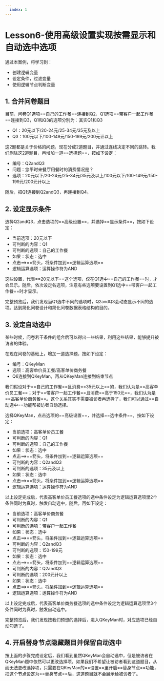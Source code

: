 ```yaml
---
  index: 1
---
```







# Lesson6-使用高级设置实现按需显示和自动选中选项

通过本案例，将学习到：

+ 创建逻辑变量
+ 设定条件，过滤变量
+ 使用逻辑节点判断变量

## 1. 合并问卷题目

目前，问卷Q1选项==自己的工作餐==连接到Q2，Q1选项==带客户一起工作餐==连接到Q3，Q1和Q3的选项分别为：其实Q1和Q3

+ Q1：20元以下/20-24元/25-34元/35元及以上
+ Q3：100元以下/100-149元/150-199元/200元计以上

这2题都是关于价格的问题，现在分成2道题目，并通过连线决定不同的跳转。我们删除这2道题目，再增加一道==选择题==，按如下设定：

+ 编号：Q2andQ3
+ 问题：您平时来餐厅用餐时的消费情况是？
+ 选项：20元以下/20-24元/25-34元/35元及以上/100元以下/100-149元/150-199元/200元计以上

随后，把Q1连接到Q2andQ3，再连接到Q4。

## 2. 设定显示条件

选择Q2andQ3，点击选项的==高级设置==，并选择==显示条件==，按如下设定：

+ 当前选项：20元以下
+ 可判断的内容：Q1
+ 可判断的选项：自己的工作餐
+ 如果：状态：选中
+ 点击==>==箭头，将条件加到==逻辑运算选项==
+ 逻辑运算选项：运算操作符为AND

这些设置，代表==20元以下==这个选项，仅在Q1选中==自己的工作餐==时，才会显示。随后，依次设定各选项，注意有些选项要设置到Q1选中==带客户一起工作餐==时才显示。

完整预览后，我们发现当Q1选中不同的选项时，Q2andQ3会动态显示不同的选项。达到简化问卷设计和简化问卷数据表格结构的目的。

## 3. 设定自动选中

某些时候，问卷若干条件的组合后可以得出一些结果，利用这些结果，能够提升被访者的体验。

在现在问卷的基础上，增加一道选择题，按如下设定：

+ 编号：QKeyMan
+ 选项：高客单价员工餐/高客单价商务餐
+ Q6连接到QKeyMan，再从QKeyMan连接到结束节点

我们假设对于==自己的工作餐==且消费==35元以上==的，我们认为是==高客单价员工餐==；对于==带客户一起工作餐==且消费==高于150元==，我们认为是==高客单价商务餐==。这个关系其实不需要被访者再选择了，我们可以通过==自动选中==功能帮被访者自动选择。

选择QKeyMan，点击选项的==高级设置==，并选择==选中条件==，按如下设定：

+ 当前选项：高客单价员工餐
+ 可判断的内容：Q1
+ 可判断的选项：自己的工作餐
+ 如果：状态：选中
+ 点击==>==箭头，将条件加到==逻辑运算选项==
+ 可判断的内容：Q2andQ3
+ 可判断的选项：35元及以上
+ 如果：状态：选中
+ 点击==>==箭头，将条件加到==逻辑运算选项==
+ 逻辑运算选项：运算操作符为AND

以上设定完成后，代表高客单价员工餐选项的选中条件设定为逻辑运算选项里2个条件同时为真时，触发自动选中。随后，再如下设定：

+ 当前选项：高客单价商务餐
+ 可判断的内容：Q1
+ 可判断的选项：带客户一起工作餐
+ 如果：状态：选中
+ 点击==>==箭头，将条件加到==逻辑运算选项==
+ 可判断的内容：Q2andQ3
+ 可判断的选项：150-199元
+ 如果：状态：选中
+ 点击==>==箭头，将条件加到==逻辑运算选项==
+ 可判断的内容：Q2andQ3
+ 可判断的选项：200元计以上
+ 如果：状态：选中
+ 点击==>==箭头，将条件加到==逻辑运算选项==
+ 逻辑运算选项：运算操作符为AND

以上设定完成后，代表高客单价商务餐选项的选中条件设定为逻辑运算选项里3个条件同时为真时，触发自动选中。

完整预览后，我们发现按我们预想的选择后，进入QKeyMan时，对应选项已经自动勾选了。

  ## 4. 开启替身节点隐藏题目并保留自动选中
按上面的步骤完成设定后，我们看到虽然QKeyMan会自动选中，但是被访者在QKeyMan题中依然可以更改选择项。如果我们不希望让被访者看到这道题目，从而无法更改选择项，只需要在QKeyMan的==设置==里开启==替身节点==功能，把这个节点设定为==替身节点==后，这道题目就不会展示给被访者了。